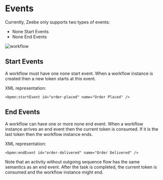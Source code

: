 # Events

Currently, Zeebe only supports two types of events:

* None Start Events
* None End Events

![workflow](/bpmn-workflows/order-process.png)

## Start Events

A workflow must have one none start event.
When a workflow instance is created then a new token starts at this event.

XML representation:

```
<bpmn:startEvent id="order-placed" name="Order Placed" />
```

## End Events

A workflow can have one or more none end event.
When a workflow instance arrives an end event then the current token is consumed.
If it is the last token then the workflow instance ends.

XML representation:

```
<bpmn:endEvent id="order-delivered" name="Order Delivered" />
```

Note that an activity without outgoing sequence flow has the same semantics as an end event.
After the task is completed, the current token is consumed and the workflow instance might end.
